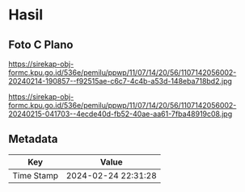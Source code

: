 # Hasil

## Foto C Plano

https://sirekap-obj-formc.kpu.go.id/536e/pemilu/ppwp/11/07/14/20/56/1107142056002-20240214-190857--f92515ae-c6c7-4c4b-a53d-148eba718bd2.jpg

https://sirekap-obj-formc.kpu.go.id/536e/pemilu/ppwp/11/07/14/20/56/1107142056002-20240215-041703--4ecde40d-fb52-40ae-aa61-7fba48919c08.jpg


## Metadata

| Key        | Value               |
| ---------- | ------------------- |
| Time Stamp | 2024-02-24 22:31:28 |



